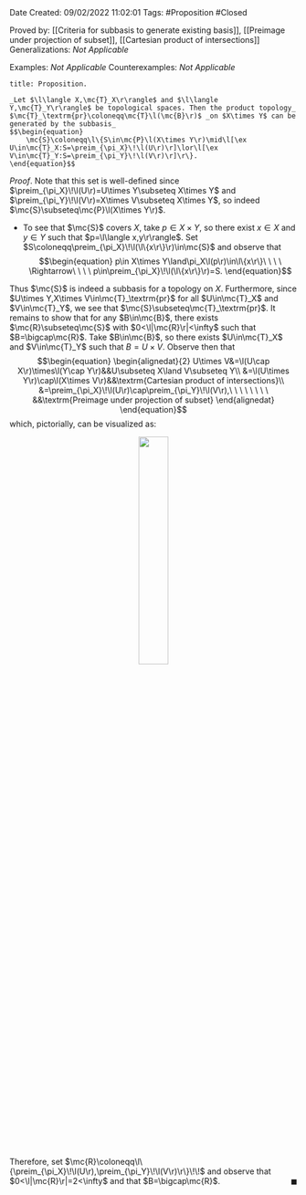<br />
<br />

Date Created: 09/02/2022 11:02:01
Tags: #Proposition #Closed  

Proved by: [[Criteria for subbasis to generate existing basis]], [[Preimage under projection of subset]], [[Cartesian product of intersections]]
Generalizations: _Not Applicable_

Examples: _Not Applicable_
Counterexamples: _Not Applicable_

``` ad-Proposition
title: Proposition.

_Let $\l\langle X,\mc{T}_X\r\rangle$ and $\l\langle Y,\mc{T}_Y\r\rangle$ be topological spaces. Then the product topology_ $\mc{T}_\textrm{pr}\coloneqq\mc{T}\l(\mc{B}\r)$ _on $X\times Y$ can be generated by the subbasis_
$$\begin{equation}
    \mc{S}\coloneqq\l\{S\in\mc{P}\l(X\times Y\r)\mid\l[\ex U\in\mc{T}_X:S=\preim_{\pi_X}\!\l(U\r)\r]\lor\l[\ex V\in\mc{T}_Y:S=\preim_{\pi_Y}\!\l(V\r)\r]\r\}.
\end{equation}$$

```

_Proof_. Note that this set is well-defined since $\preim_{\pi_X}\!\l(U\r)=U\times Y\subseteq X\times Y$ and $\preim_{\pi_Y}\!\l(V\r)=X\times V\subseteq X\times Y$, so indeed $\mc{S}\subseteq\mc{P}\l(X\times Y\r)$.
* To see that $\mc{S}$ covers $X$, take $p\in X\times Y$, so there exist $x\in X$ and $y\in Y$ such that $p=\l\langle x,y\r\rangle$. Set $S\coloneqq\preim_{\pi_X}\!\l(\l\{x\r\}\r)\in\mc{S}$ and observe that
$$\begin{equation}
    p\in X\times Y\land\pi_X\l(p\r)\in\l\{x\r\}\ \ \ \ \Rightarrow\ \ \ \ p\in\preim_{\pi_X}\!\l(\l\{x\r\}\r)=S.
\end{equation}$$

Thus $\mc{S}$ is indeed a subbasis for a topology on $X$. Furthermore, since $U\times Y,X\times V\in\mc{T}_\textrm{pr}$ for all $U\in\mc{T}_X$ and $V\in\mc{T}_Y$, we see that $\mc{S}\subseteq\mc{T}_\textrm{pr}$. It remains to show that for any $B\in\mc{B}$, there exists $\mc{R}\subseteq\mc{S}$ with $0<\l|\mc{R}\r|<\infty$ such that $B=\bigcap\mc{R}$. Take $B\in\mc{B}$, so there exists $U\in\mc{T}_X$ and $V\in\mc{T}_Y$ such that $B=U\times V$. Observe then that
$$\begin{equation}
    \begin{alignedat}{2}
        U\times V&=\l(U\cap X\r)\times\l(Y\cap Y\r)&&U\subseteq X\land V\subseteq Y\\
        &=\l(U\times Y\r)\cap\l(X\times V\r)&&\textrm{Cartesian product of intersections}\\
        &=\preim_{\pi_X}\!\l(U\r)\cap\preim_{\pi_Y}\!\l(V\r),\ \ \ \ \ \ \ \ &&\textrm{Preimage under projection of subset}
    \end{alignedat}
\end{equation}$$
which, pictorially, can be visualized as:

<center><img src="https://raw.githubusercontent.com/zhaoshenzhai/MathWiki/master/Images/09-02-2022_2244/image.svg", width=32%></center>

Therefore, set $\mc{R}\coloneqq\l\{\preim_{\pi_X}\!\l(U\r),\preim_{\pi_Y}\!\l(V\r)\r\}\!\!$ and observe that $0<\l|\mc{R}\r|=2<\infty$ and that $B=\bigcap\mc{R}$.<span style="float:right;">$\blacksquare$</span>
